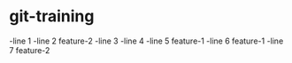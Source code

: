 # git-training
-line 1
-line 2 feature-2
-line 3
-line 4
-line 5 feature-1
-line 6 feature-1
-line 7 feature-2
